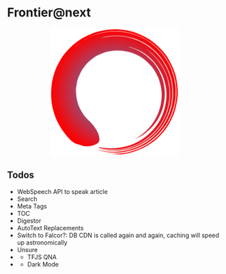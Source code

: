 # Frontier@next

<div align="center">
    <img width="300px" src="./public/icons/frontier.svg"/>
</div>

## Todos
- WebSpeech API to speak article
- Search
- Meta Tags
- TOC
- Digestor
- AutoText Replacements
- Switch to Falcor?: DB CDN is called again and again, caching will speed up astronomically
- Unsure
- - TFJS QNA
- - Dark Mode